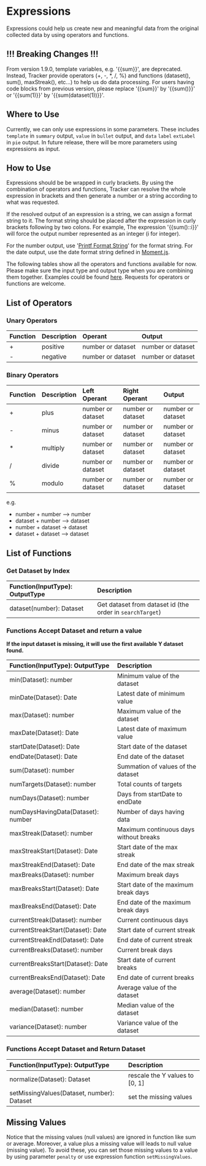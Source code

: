 # Expressions

Expressions could help us create new and meaningful data from the original collected data by using operators and functions.

## !!! Breaking Changes !!!

From version 1.9.0, template variables, e.g. '{{sum}}', are deprecated. Instead, Tracker provide operators (+, -, \*, /, %) and functions (dataset(), sum(), maxStreak(), etc...) to help us do data processing. For users having code blocks from previous version, please replace '{{sum}}' by '{{sum()}}' or '{{sum(1)}}' by '{{sum(dataset(1))}}'.

## Where to Use

Currently, we can only use expressions in some parameters. These includes `template` in `summary` output, `value` in `bullet` output, and `data` `label` `extLabel` in `pie` output. In future release, there will be more parameters using expressions as input.

## How to Use

Expressions should be be wrapped in curly brackets. By using the combination of operators and functions, Tracker can resolve the whole expression in brackets and then generate a number or a string according to what was requested.

If the resolved output of an expression is a string, we can assign a format string to it. The format string should be placed after the expression in curly brackets following by two colons. For example, The expression '{{sum()::i}}' will force the output number represented as an integer (i for integer).

For the number output, use '[Printf Format String](https://en.wikipedia.org/wiki/Printf_format_string)' for the format string. For the date output, use the date format string defined in [Moment.js](https://momentjscom.readthedocs.io/en/latest/moment/04-displaying/01-format/).

The following tables show all the operators and functions available for now. Please make sure the input type and output type when you are combining them together. Examples could be found [here](../Line%20Charts/Data%20from%20Notes%20Using%20Regular%20Expressions.md). Requests for operators or functions are welcome.

## List of Operators

### Unary Operators

| Function | Description | Operant           | Output            |
| :------- | :---------- | :---------------- | :---------------- |
| +        | positive    | number or dataset | number or dataset |
| -        | negative    | number or dataset | number or dataset |

### Binary Operators

| Function | Description | Left Operant      | Right Operant     | Output            |
| :------- | :---------- | :---------------- | :---------------- | :---------------- |
| +        | plus        | number or dataset | number or dataset | number or dataset |
| -        | minus       | number or dataset | number or dataset | number or dataset |
| \*       | multiply    | number or dataset | number or dataset | number or dataset |
| /        | divide      | number or dataset | number or dataset | number or dataset |
| %        | modulo      | number or dataset | number or dataset | number or dataset |

e.g.

- number + number --> number
- dataset + number --> dataset
- number + dataset -> dataset
- dataset + dataset --> dataset

## List of Functions

### Get Dataset by Index

| Function(InputType): OutputType | Description                                               |
| :------------------------------ | :-------------------------------------------------------- |
| dataset(number): Dataset        | Get dataset from dataset id (the order in `searchTarget`) |

### Functions Accept Dataset and return a value

**If the input dataset is missing, it will use the first available Y dataset found.**

| Function(InputType): OutputType    | Description                            |
| :--------------------------------- | :------------------------------------- |
| min(Dataset): number               | Minimum value of the dataset           |
| minDate(Dataset): Date             | Latest date of minimum value           |
| max(Dataset): number               | Maximum value of the dataset           |
| maxDate(Dataset): Date             | Latest date of maximum value           |
| startDate(Dataset): Date           | Start date of the dataset              |
| endDate(Dataset): Date             | End date of the dataset                |
| sum(Dataset): number               | Summation of values of the dataset     |
| numTargets(Dataset): number        | Total counts of targets                |
| numDays(Dataset): number           | Days from startDate to endDate         |
| numDaysHavingData(Dataset): number | Number of days having data             |
| maxStreak(Dataset): number         | Maximum continuous days without breaks |
| maxStreakStart(Dataset): Date      | Start date of the max streak           |
| maxStreakEnd(Dataset): Date        | End date of the max streak             |
| maxBreaks(Dataset): number         | Maximum break days                     |
| maxBreaksStart(Dataset): Date      | Start date of the maximum break days   |
| maxBreaksEnd(Dataset): Date        | End date of the maximum break days     |
| currentStreak(Dataset): number     | Current continuous days                |
| currentStreakStart(Dataset): Date  | Start date of current streak           |
| currentStreakEnd(Dataset): Date    | End date of current streak             |
| currentBreaks(Dataset): number     | Current break days                     |
| currentBreaksStart(Dataset): Date  | Start date of current breaks           |
| currentBreaksEnd(Dataset): Date    | End date of current breaks             |
| average(Dataset): number           | Average value of the dataset           |
| median(Dataset): number            | Median value of the dataset            |
| variance(Dataset): number          | Variance value of the dataset          |

### Functions Accept Dataset and Return Dataset

| Function(InputType): OutputType            | Description                    |
| :----------------------------------------- | :----------------------------- |
| normalize(Dataset): Dataset                | rescale the Y values to [0, 1] |
| setMissingValues(Dataset, number): Dataset | set the missing values         |

## Missing Values

Notice that the missing values (null values) are ignored in function like sum or average. Moreover, a value plus a missing value will leads to null value (missing value). To avoid these, you can set those missing values to a value by using parameter `penalty` or use expression function `setMissingValues`.
